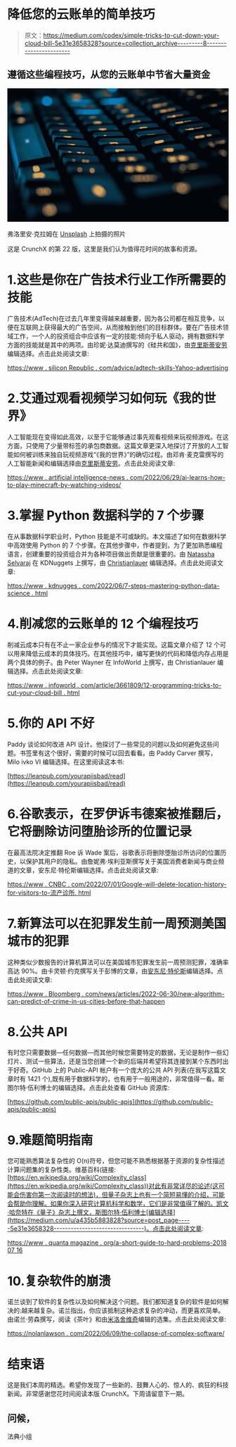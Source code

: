 # 降低您的云账单的简单技巧

> 原文：<https://medium.com/codex/simple-tricks-to-cut-down-your-cloud-bill-5e31e3658328?source=collection_archive---------8----------------------->

## 遵循这些编程技巧，从您的云账单中节省大量资金

![](img/4dc6fe262515acd8d83ac3f50495a6dd.png)

弗洛里安·克拉姆在 [Unsplash](https://unsplash.com?utm_source=medium&utm_medium=referral) 上拍摄的照片

这是 CrunchX 的第 22 版，这里是我们认为值得花时间的故事和资源。

# 1.这些是你在广告技术行业工作所需要的技能

广告技术(AdTech)在过去几年里变得越来越重要，因为各公司都在相互竞争，以便在互联网上获得最大的广告空间，从而接触到他们的目标群体。要在广告技术领域工作，一个人的投资组合中应该有一定的技能:倾向于私人驱动，拥有数据科学方面的技能就是其中的两项。由珍妮·达莫迪撰写的《硅共和国》，由[克里斯蒂安劳](https://medium.com/u/2696f801a31a?source=post_page-----5e31e3658328--------------------------------)编辑选择。点击此处阅读文章:

[https://www . silicon Republic . com/advice/adtech-skills-Yahoo-advertising](https://www.siliconrepublic.com/advice/adtech-skills-yahoo-advertising)

# 2.艾通过观看视频学习如何玩《我的世界》

人工智能现在变得如此高效，以至于它能够通过事先观看视频来玩视频游戏。在这方面，只使用了少量带标签的承包商数据。这篇文章更深入地探讨了开放的人工智能如何被训练来独自玩视频游戏“《我的世界》”的确切过程。由邓肯·麦克雷撰写的人工智能新闻和编辑选择由[克里斯蒂安劳](https://medium.com/u/2696f801a31a?source=post_page-----5e31e3658328--------------------------------)。点击此处阅读文章:

[https://www . artificial intelligence-news . com/2022/06/29/ai-learns-how-to-play-minecraft-by-watching-videos/](https://www.artificialintelligence-news.com/2022/06/29/ai-learns-how-to-play-minecraft-by-watching-videos/)

# 3.掌握 Python 数据科学的 7 个步骤

在从事数据科学职业时，Python 技能是不可或缺的。本文描述了如何在数据科学中高效使用 Python 的 7 个步骤。在其他步骤中，作者提到，为了更加熟悉编程语言，创建重要的投资组合并为各种项目做出贡献是很重要的。由 [Natassha Selvaraj](https://medium.com/u/6a2ef1b1f09d?source=post_page-----5e31e3658328--------------------------------) 在 KDNuggets 上撰写，由 [Christianlauer](https://medium.com/u/2696f801a31a?source=post_page-----5e31e3658328--------------------------------) 编辑选择。点击此处阅读文章:

[https://www . kdnugges . com/2022/06/7-steps-mastering-python-data-science . html](https://www.kdnuggets.com/2022/06/7-steps-mastering-python-data-science.html)

# 4.削减您的云账单的 12 个编程技巧

削减云成本只有在不止一家企业参与的情况下才能实现。这篇文章介绍了 12 个可以用来降低云成本的具体技巧。在其他技巧中，编写更快的代码和降低内存占用是两个具体的例子。由 Peter Wayner 在 InfoWorld 上撰写，由 Christianlauer 编辑选择。点击此处阅读文章:

[https://www . infoworld . com/article/3661809/12-programming-tricks-to-cut-your-cloud-bill . html](https://www.infoworld.com/article/3661809/12-programming-tricks-to-cut-your-cloud-bill.html)

# 5.你的 API 不好

Paddy 谈论如何改进 API 设计。他探讨了一些常见的问题以及如何避免这些问题。书签里有这个很好，需要的时候可以回去看看。由 Paddy Carver 撰写，Milo ivko VI 编辑选择。在这里阅读这本书:

[https://leanpub.com/yourapiisbad/read](https://leanpub.com/yourapiisbad/read)

# 6.谷歌表示，在罗伊诉韦德案被推翻后，它将删除访问堕胎诊所的位置记录

在最高法院决定推翻 Roe 诉 Wade 案后，谷歌表示将删除堕胎诊所访问的位置历史，以保护其用户的隐私。由詹妮弗·埃利亚斯撰写关于美国消费者新闻与商业频道的文章，安东尼·特伦斯编辑选择。点击此处阅读文章:

[https://www . CNBC . com/2022/07/01/Google-will-delete-location-history-for-visitors-to-流产诊所. html](https://www.cnbc.com/2022/07/01/google-will-delete-location-history-for-visits-to-abortion-clinics.html?__source=iosappshare%7Ccom.apple.UIKit.activity.CopyToPasteboard)

# 7.新算法可以在犯罪发生前一周预测美国城市的犯罪

这种类似少数报告的计算机算法可以在美国城市犯罪发生前一周预测犯罪，准确率高达 90%。由卡灵顿·约克撰写关于彭博的文章，由[安东尼·特伦斯](https://medium.com/u/e178959c822?source=post_page-----5e31e3658328--------------------------------)编辑选择。点击此处阅读文章:

[https://www . Bloomberg . com/news/articles/2022-06-30/new-algorithm-can-predict-of-crime-in-us-cities-before-that-happen](https://www.bloomberg.com/news/articles/2022-06-30/new-algorithm-can-predict-crime-in-us-cities-a-week-before-it-happens)

# 8.公共 API

有时您只需要数据—任何数据—而其他时候您需要特定的数据，无论是制作一些幻灯片、测试一些算法，还是当您创建一个新的后端并希望将其连接到某个东西时出于好奇。GitHub 上的 Public-API 帐户有一个庞大的公共 API 列表(在我写这篇文章时有 1421 个),既有用于数据科学的，也有用于一般用途的，非常值得一看。斯图尔特·伍利博士的编辑选择。点击此处查看 GitHub 资源库:

[https://github.com/public-apis/public-apis](https://github.com/public-apis/public-apis)

# 9.难题简明指南

您可能熟悉算法复杂性的 O(n)符号，但您可能不熟悉根据基于资源的复杂性描述计算问题集的复杂性类。维基百科(链接:[https://en.wikipedia.org/wiki/Complexity_class](https://en.wikipedia.org/wiki/Complexity_class))对此有非常详尽的论述(这可能会伤害你第一次阅读时的想法)，但量子杂志上也有一个简短易懂的介绍，可能会帮助你理解。如果你深入研究计算机科学和数学，它们是非常值得了解的。凯文·哈奈特在《量子》杂志上撰文，斯图尔特·伍利博士[编辑选择](https://medium.com/u/a435b5883828?source=post_page-----5e31e3658328--------------------------------)。点击此处阅读文章:

[https://www . quanta magazine . org/a-short-guide-to-hard-problems-2018 07 16](https://www.quantamagazine.org/a-short-guide-to-hard-problems-20180716)

# 10.复杂软件的崩溃

诺兰谈到了软件的复杂性以及如何解决这个问题。我们都知道复杂的软件是如何解决的:越来越复杂。诺兰指出，你应该抵制这种追求复杂的冲动，而更喜欢简单。由诺兰·劳森撰写，阅读《茶叶》和由[米洛舍维奇](https://medium.com/u/3ee57b082bb?source=post_page-----5e31e3658328--------------------------------)编辑的选集。点击此处阅读文章:

[https://nolanlawson . com/2022/06/09/the-collapse-of-complex-software/](https://nolanlawson.com/2022/06/09/the-collapse-of-complex-software/)

# 结束语

这是我们本周的精选。希望你发现了一些新的、鼓舞人心的、惊人的、疯狂的科技新闻。非常感谢您花时间阅读本版 CrunchX。下周请留意下一期。

## 问候，

法典小组